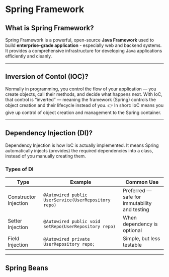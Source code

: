 # Spring Framework

## What is Spring Framework?
 Spring Framework is a powerful, open-source **Java Framework** used to build **enterprise-grade application** - especially web and backend systems. It provides a comprehensive infrastructure for developing Java applications efficiently and cleanly.

---

## Inversion of Contol (IOC)?
 Normally in programming, you control the flow of your application — you create objects, call their methods, and decide what happens next.
 With IoC, that control is “inverted” — meaning the framework (Spring) controls the object creation and their lifecycle instead of you.
  👉 In short: IoC means you give up control of object creation and management to the Spring container.

--- 

## Dependency Injection (DI)?
 Dependency Injection is how IoC is actually implemented.
 It means Spring automatically injects (provides) the required dependencies into a class, instead of you manually creating them.

### Types of DI
| Type | Example | Common Use|
| --- | --- | --- |
| Constructor Injection | `@Autowired public UserService(UserRepository repo)` | Preferred — safe for immutability and testing |
| Setter Injection | `@Autowired public void setRepo(UserRepository repo)` | When dependency is optional |
| Field Injection | `@Autowired private UserRepository repo;` | Simple, but less testable |

--- 

## Spring Beans
